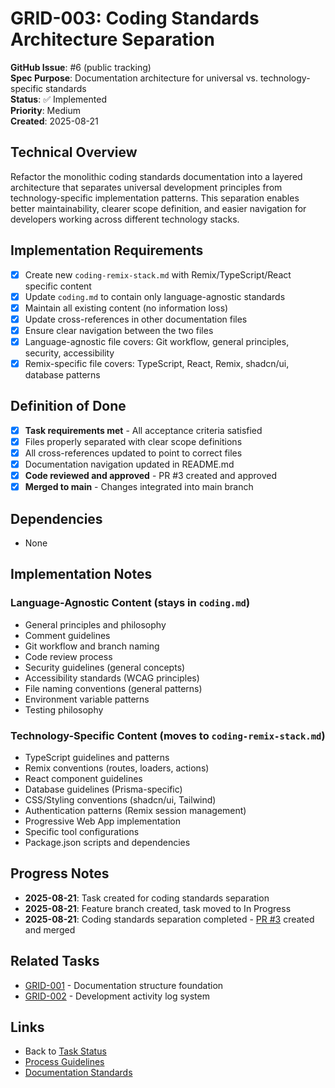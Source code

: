 # GRID-003: Coding Standards Architecture Separation

**GitHub Issue**: #6 (public tracking)  
**Spec Purpose**: Documentation architecture for universal vs. technology-specific standards  
**Status**: ✅ Implemented  
**Priority**: Medium  
**Created**: 2025-08-21  

## Technical Overview
Refactor the monolithic coding standards documentation into a layered architecture that separates universal development principles from technology-specific implementation patterns. This separation enables better maintainability, clearer scope definition, and easier navigation for developers working across different technology stacks.

## Implementation Requirements
- [x] Create new `coding-remix-stack.md` with Remix/TypeScript/React specific content
- [x] Update `coding.md` to contain only language-agnostic standards
- [x] Maintain all existing content (no information loss)
- [x] Update cross-references in other documentation files
- [x] Ensure clear navigation between the two files
- [x] Language-agnostic file covers: Git workflow, general principles, security, accessibility
- [x] Remix-specific file covers: TypeScript, React, Remix, shadcn/ui, database patterns

## Definition of Done
- [x] **Task requirements met** - All acceptance criteria satisfied
- [x] Files properly separated with clear scope definitions
- [x] All cross-references updated to point to correct files
- [x] Documentation navigation updated in README.md
- [x] **Code reviewed and approved** - PR #3 created and approved
- [x] **Merged to main** - Changes integrated into main branch

## Dependencies
- None

## Implementation Notes

### Language-Agnostic Content (stays in `coding.md`)
- General principles and philosophy
- Comment guidelines
- Git workflow and branch naming
- Code review process
- Security guidelines (general concepts)
- Accessibility standards (WCAG principles)
- File naming conventions (general patterns)
- Environment variable patterns
- Testing philosophy

### Technology-Specific Content (moves to `coding-remix-stack.md`)
- TypeScript guidelines and patterns
- Remix conventions (routes, loaders, actions)
- React component guidelines
- Database guidelines (Prisma-specific)
- CSS/Styling conventions (shadcn/ui, Tailwind)
- Authentication patterns (Remix session management)
- Progressive Web App implementation
- Specific tool configurations
- Package.json scripts and dependencies

## Progress Notes
- **2025-08-21**: Task created for coding standards separation
- **2025-08-21**: Feature branch created, task moved to In Progress
- **2025-08-21**: Coding standards separation completed - [PR #3](https://github.com/awynne/grid/pull/3) created and merged

## Related Tasks
- [GRID-001](./GRID-001.md) - Documentation structure foundation
- [GRID-002](./GRID-002.md) - Development activity log system

## Links
- Back to [Task Status](./status.md)
- [Process Guidelines](../process.md)
- [Documentation Standards](../documentation.md)